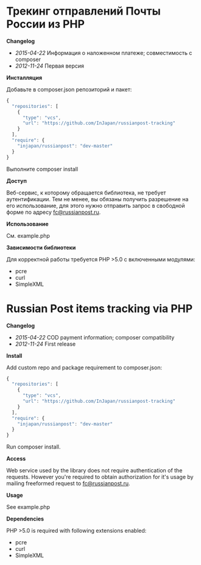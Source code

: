 Трекинг отправлений Почты России из PHP
=======================================

**Changelog**

- *2015-04-22* Информация о наложенном платеже; совместимость с composer
- *2012-11-24* Первая версия

**Инсталляция**

Добавьте в composer.json репозиторий и пакет:

```javascript
{
  "repositories": [
    {
      "type": "vcs",
      "url": "https://github.com/InJapan/russianpost-tracking"
    }
  ],
  "require": {
    "injapan/russianpost": "dev-master"
  }
}
```

Выполните composer install

**Доступ**

Веб-сервис, к которому обращается библиотека, не требует аутентификации.
Тем не менее, вы обязаны получить разрешение на его использование,
для этого нужно отправить запрос в свободной форме по адресу fc@russianpost.ru.

**Использование**

См. example.php

**Зависимости библиотеки**

Для корректной работы требуется PHP >5.0 с включенными модулями:
- pcre
- curl
- SimpleXML


Russian Post items tracking via PHP
===================================

**Changelog**

- *2015-04-22* COD payment information; composer compatibility
- *2012-11-24* First release

**Install**

Add custom repo and package requirement to composer.json:

```javascript
{
  "repositories": [
    {
      "type": "vcs",
      "url": "https://github.com/InJapan/russianpost-tracking"
    }
  ],
  "require": {
    "injapan/russianpost": "dev-master"
  }
}
```

Run composer install.

**Access**

Web service used by the library does not require authentication of the requests.
However you're required to obtain authorization for it's usage by mailing freeformed request to fc@russianpost.ru.

**Usage**

See example.php

**Dependencies**

PHP >5.0 is required with following extensions enabled:
- pcre
- curl
- SimpleXML
